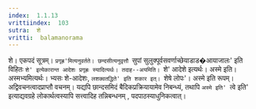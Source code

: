 ```yaml
---
index:  1.1.13
vrittiindex:  103
sutra:  शे
vritti:  balamanorama 
---
```


शे। एकपदं सूत्रम्। `प्रगृह्र'मित्यनुवर्तते। छन्दसीत्यनुवृत्तौ `सुपां सुलुक्पूर्वसवर्णाच्छेयाडाड�आयाजालः' इति विहितः `शे' इत्येकारान्त आदेशः प्रगृह्रः स्यादित्यर्थः। तदाह--अयमिति। `शे' आदेशे इत्यर्थः। अस्मे इति। अस्मभ्यमित्यर्थः। भ्यसः शे-आदेशः, `लशक्वतद्धिते' इति शकार इत्। `शेषे लोपः'। अस्मे इति रूपम्। अद्विवचनत्वादप्राप्तौ वचनम्। यद्यपि छान्दसमिदं बैदिकप्रक्रियायामेव निबन्ध्यं, तथापि `अस्मे इति' `त्वे इति' इत्याद्यवग्रहे लोकार्थत्वस्यापि सत्त्वादिह तन्निबन्धनम् , पदपाठस्याधुनिकत्वात्। 

